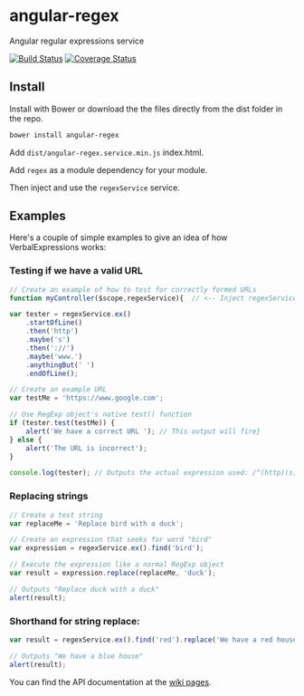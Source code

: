 # angular-regex
Angular regular expressions service

[![Build Status](https://travis-ci.org/previousdeveloper/angular-regex.svg?branch=master)](https://travis-ci.org/previousdeveloper/angular-regex) [![Coverage Status](https://coveralls.io/repos/previousdeveloper/angular-regex/badge.svg?branch=master&service=github)](https://coveralls.io/github/previousdeveloper/angular-regex?branch=master)


## Install

Install with Bower or download the the files directly from the dist folder in the repo.

```bash
bower install angular-regex
```

Add `dist/angular-regex.service.min.js`  index.html.

Add `regex` as a module dependency for your module.

Then inject and use the `regexService` service.


## Examples

Here's a couple of simple examples to give an idea of how VerbalExpressions works:

### Testing if we have a valid URL

```javascript
// Create an example of how to test for correctly formed URLs
function myController($scope,regexService){  // <-- Inject regexService

var tester = regexService.ex()
    .startOfLine()
    .then('http')
    .maybe('s')
    .then('://')
    .maybe('www.')
    .anythingBut(' ')
    .endOfLine();

// Create an example URL
var testMe = 'https://www.google.com';

// Use RegExp object's native test() function
if (tester.test(testMe)) {
    alert('We have a correct URL '); // This output will fire}
} else {
    alert('The URL is incorrect');
}

console.log(tester); // Outputs the actual expression used: /^(http)(s)?(\:\/\/)(www\.)?([^\ ]*)$/
```

### Replacing strings

```javascript
// Create a test string
var replaceMe = 'Replace bird with a duck';

// Create an expression that seeks for word "bird"
var expression = regexService.ex().find('bird');

// Execute the expression like a normal RegExp object
var result = expression.replace(replaceMe, 'duck');

// Outputs "Replace duck with a duck"
alert(result);
```

### Shorthand for string replace:

```javascript
var result = regexService.ex().find('red').replace('We have a red house', 'blue');

// Outputs "We have a blue house"
alert(result);
```

You can find the API documentation at the [wiki pages](https://github.com/VerbalExpressions/JSVerbalExpressions/wiki).
